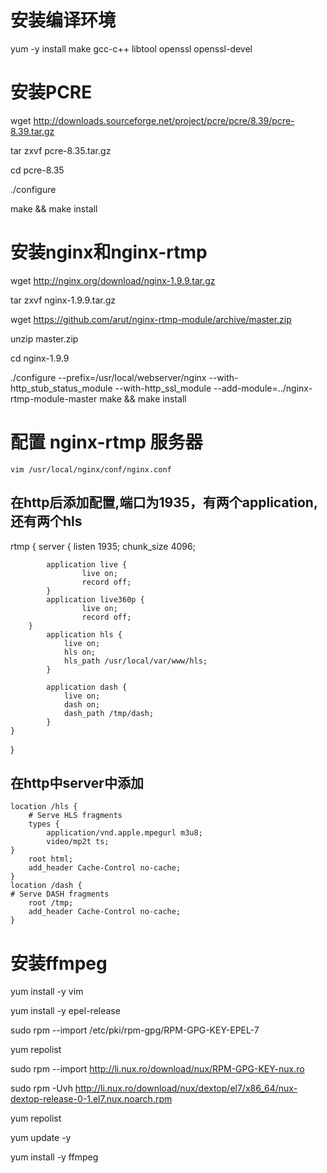
# 安装编译环境
yum -y install make gcc-c++ libtool  openssl openssl-devel
# 安装PCRE
wget http://downloads.sourceforge.net/project/pcre/pcre/8.39/pcre-8.39.tar.gz

tar zxvf pcre-8.35.tar.gz

cd pcre-8.35

./configure

make && make install
# 安装nginx和nginx-rtmp
wget http://nginx.org/download/nginx-1.9.9.tar.gz

tar zxvf nginx-1.9.9.tar.gz

wget https://github.com/arut/nginx-rtmp-module/archive/master.zip

unzip master.zip

cd nginx-1.9.9

./configure --prefix=/usr/local/webserver/nginx --with-http_stub_status_module --with-http_ssl_module --add-module=../nginx-rtmp-module-master
make && make install

# 配置 nginx-rtmp 服务器
    vim /usr/local/nginx/conf/nginx.conf
## 在http后添加配置,端口为1935，有两个application,还有两个hls
rtmp {
    server {
            listen 1935;
            chunk_size 4096;

            application live {
                    live on;
                    record off;
            }
            application live360p {
                    live on;
                    record off;
        }
            application hls {
                live on;
                hls on;
                hls_path /usr/local/var/www/hls;
            }

            application dash {
                live on;
                dash on;
                dash_path /tmp/dash;
            }
    }
}
## 在http中server中添加
    location /hls {
        # Serve HLS fragments
        types {
            application/vnd.apple.mpegurl m3u8;
            video/mp2t ts;
    }
        root html;
        add_header Cache-Control no-cache;
    }
    location /dash {
    # Serve DASH fragments
        root /tmp;
        add_header Cache-Control no-cache;
    }


# 安装ffmpeg
yum install -y vim

yum install -y epel-release 

sudo rpm --import /etc/pki/rpm-gpg/RPM-GPG-KEY-EPEL-7

yum repolist 

sudo rpm --import http://li.nux.ro/download/nux/RPM-GPG-KEY-nux.ro 

sudo rpm -Uvh http://li.nux.ro/download/nux/dextop/el7/x86_64/nux-dextop-release-0-1.el7.nux.noarch.rpm

yum repolist 

yum update -y

yum install -y ffmpeg


































